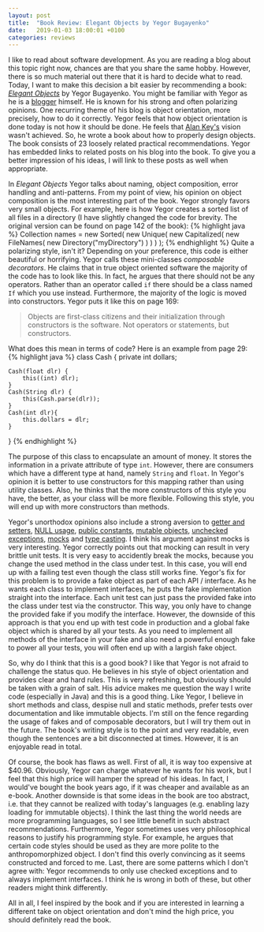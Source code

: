 ```yaml
---
layout: post
title:  "Book Review: Elegant Objects by Yegor Bugayenko"
date:   2019-01-03 18:00:01 +0100
categories: reviews
---
```

I like to read about software development. As you are reading a blog about this topic right now, chances are that you share the same hobby. However, there is so much material out there that it is hard to decide what to read. Today, I want to make this decision a bit easier by recommending a book: [*Elegant Objects*](https://www.goodreads.com/book/show/29326350-elegant-objects) by Yegor Bugayenko. You might be familiar with Yegor as he is a [blogger](https://www.yegor256.com/) himself. He is known for his strong and often polarizing opinions. One recurring theme of his blog is object orientation, more precisely, how to do it correctly. Yegor feels that how object orientation is done today is not how it should be done. He feels that [Alan Key's](https://en.wikipedia.org/wiki/Alan_Kay) vision wasn't achieved. So, he wrote a book about how to properly design objects. The book consists of 23 loosely related practical recommendations. Yegor has embedded links to related posts on his blog into the book. To give you a better impression of his ideas, I will link to these posts as well when appropriate.

In *Elegant Objects* Yegor talks about naming, object composition, error handling and anti-patterns. From my point of view, his opinion on object composition is the most interesting part of the book. Yegor strongly favors very small objects. For example, here is how Yegor creates a sorted list of all files in a directory (I have slightly changed the code for brevity. The original version can be found on page 142 of the book): 
{% highlight java %}
Collection<String> names = new Sorted(
	new Unique(
		new Capitalized(
			new FileNames(
				new Directory("myDirectory")
			)
		)
	)
);
{% endhighlight %}
Quite a polarizing style, isn't it? Depending on your preference, this code is either beautiful or horrifying. Yegor calls these mini-classes *composable decorators*. He claims that in true object oriented software the majority of the code has to look like this. In fact, he argues that there should not be any operators. Rather than an operator called `if` there should be a class named `If` which you use instead. Furthermore, the majority of the logic is moved into constructors. Yegor puts it like this on page 169:
> Objects are first-class citizens and their initialization through constructors is the software. Not operators or statements, but constructors.

What does this mean in terms of code? Here is an example from page 29:
{% highlight java %}
class Cash {
	private int dollars;

	Cash(float dlr) {
		this((int) dlr);
	}
	Cash(String dlr) {
		this(Cash.parse(dlr));
	}
	Cash(int dlr){
		this.dollars = dlr;
	}
}
{% endhighlight %}

The purpose of this class to encapsulate an amount of money. It stores the information in a private attribute of type `int`. However, there are consumers which have a different type at hand, namely `String` and `float`. In Yegor's opinion it is better to use constructors for this mapping rather than using utility classes. Also, he thinks that the more constructors of this style you have, the better, as your class will be more flexible. Following this style, you will end up with more constructors than methods.

Yegor's unorthodox opinions also include a strong aversion to [getter and setters](https://www.yegor256.com/2014/09/16/getters-and-setters-are-evil.html), [NULL usage](https://www.yegor256.com/2014/05/13/why-null-is-bad.html), [public constants](https://www.yegor256.com/2015/07/06/public-static-literals.html), [mutable objects](https://www.yegor256.com/2014/06/09/objects-should-be-immutable.html), [unchecked exceptions](https://www.yegor256.com/2015/07/28/checked-vs-unchecked-exceptions.html), [mocks](https://www.yegor256.com/2014/09/23/built-in-fake-objects.html) and [type casting](https://www.yegor256.com/2015/04/02/class-casting-is-anti-pattern.html). I think his argument against mocks is very interesting. Yegor correctly points out that mocking can result in very brittle unit tests. It is very easy to accidently break the mocks, because you change the used method in the class under test. In this case, you will end up with a failing test even though the class still works fine. Yegor's fix for this problem is to provide a fake object as part of each API / interface. As he wants each class to implement interfaces, he puts the fake implementation straight into the interface. Each unit test can just pass the provided fake into the class under test via the constructor. This way, you only have to change the provided fake if you modify the interface. However, the downside of this approach is that you end up with test code in production and a global fake object which is shared by all your tests. As you need to implement all methods of the interface in your fake and also need a powerful enough fake to power all your tests, you will often end up with a largish fake object. 

So, why do I think that this is a good book? I like that Yegor is not afraid to challenge the status quo. He believes in his style of object orientation and provides clear and hard rules. This is very refreshing, but obviously should be taken with a grain of salt. His advice makes me question the way I write code (especially in Java) and this is a good thing. Like Yegor, I believe in short methods and class, despise null and static methods, prefer tests over documentation and like immutable objects. I'm still on the fence regarding the usage of fakes and of composable decorators, but I will try them out in the future. The book's writing style is to the point and very readable, even though the sentences are a bit disconnected at times. However, it is an enjoyable read in total.

Of course, the book has flaws as well. First of all, it is way too expensive at $40.96. Obviously, Yegor can charge whatever he wants for his work, but I feel that this high price will hamper the spread of his ideas. In fact, I would've bought the book years ago, if it was cheaper and available as an e-book. Another downside is that some ideas in the book are too abstract, i.e. that they cannot be realized with today's languages (e.g. enabling lazy loading for immutable objects). I think the last thing the world needs are more programming languages, so I see little benefit in such abstract recommendations. Furthermore, Yegor sometimes uses very philosophical reasons to justify his programming style. For example, he argues that certain code styles should be used as they are more polite to the anthropomorphized object. I don't find this overly convincing as it seems constructed and forced to me. Last, there are some patterns which I don't agree with: Yegor recommends to only use checked exceptions and to always implement interfaces. I think he is wrong in both of these, but other readers might think differently.

All in all, I feel inspired by the book and if you are interested in learning a different take on object orientation and don't mind the high price, you should definitely read the book.
